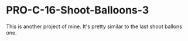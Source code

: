 # PRO-C-16-Shoot-Balloons-3
This is another project of mine. It's pretty similar to the last shoot ballons one.
